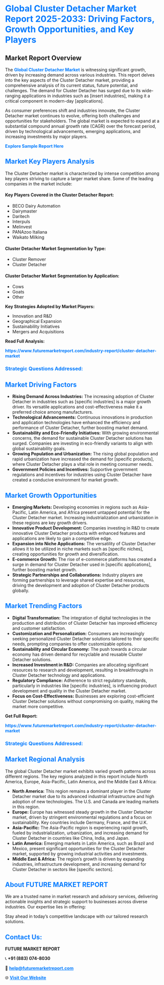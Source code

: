 <h1 style="color: #007BFF;">Global Cluster Detacher Market Report 2025-2033: Driving Factors, Growth Opportunities, and Key Players</h1>

<section id="overview">
<h2>Market Report Overview</h2>
<p>The <a href="https://www.futuremarketreport.com/industry-report/cluster-detacher-market" style="color: #007BFF; text-decoration: none;"><strong>Global Cluster Detacher Market</strong></a> is witnessing significant growth, driven by increasing demand across various industries. This report delves into the key aspects of the Cluster Detacher market, providing a comprehensive analysis of its current status, future potential, and challenges. The demand for Cluster Detacher has surged due to its wide-ranging applications in industries such as [insert industries], making it a critical component in modern-day [applications].</p>
<p>As consumer preferences shift and industries innovate, the Cluster Detacher market continues to evolve, offering both challenges and opportunities for stakeholders. The global market is expected to expand at a substantial compound annual growth rate (CAGR) over the forecast period, driven by technological advancements, emerging applications, and increasing investments by major players.</p>
</section>

<section id="overview">
<p><a href="https://www.futuremarketreport.com/request-sample/reportId=48769" style="color: #007BFF; text-decoration: none;"><strong>Explore Sample Report Here</strong></a></p>
</section>

<section id="key-players">
<h2 style="color: #007BFF;">Market Key Players Analysis</h2>
<p>The Cluster Detacher market is characterized by intense competition among key players striving to capture a larger market share. Some of the leading companies in the market include:</p>
<h4>Key Players Covered in the Cluster Detacher Report:</h4>
<ul><li>BECO Dairy Automation</li><li>Dairymaster</li><li>Daritech</li><li>Interpuls</li><li>Melinvest</li><li>PANAzoo Italiana</li><li>Waikato Milking</li></ul>
<h4>Cluster Detacher Market Segmentation by Type:</h4>
<ul><li>Cluster Remover</li><li>Cluster Detacher</li></ul>

<h4>Cluster Detacher Market Segmentation by Application:</h4>
<ul><li>Cows</li><li>Goats</li><li>Other</li></ul>
<p><strong>Key Strategies Adopted by Market Players:</strong></p>
<ul>
<li>Innovation and R&D</li>
<li>Geographical Expansion</li>
<li>Sustainability Initiatives</li>
<li>Mergers and Acquisitions</li>
</ul>
</section>

<section>
<p><strong>Read Full Analysis: </strong></p><a href="https://www.futuremarketreport.com/industry-report/cluster-detacher-market" style="color: #007BFF; text-decoration: none;"><strong>https://www.futuremarketreport.com/industry-report/cluster-detacher-market</strong></a>
<h3 style="color: #007BFF;">Strategic Questions Addressed:</h3>
</section>

<section id="driving-factors">
<h2 style="color: #007BFF;">Market Driving Factors</h2>
<ul>
<li><strong>Rising Demand Across Industries:</strong> The increasing adoption of Cluster Detacher in industries such as [specific industries] is a major growth driver. Its versatile applications and cost-effectiveness make it a preferred choice among manufacturers.</li>
<li><strong>Technological Advancements:</strong> Continuous innovations in production and application technologies have enhanced the efficiency and performance of Cluster Detacher, further boosting market demand.</li>
<li><strong>Sustainability and Eco-Friendly Initiatives:</strong> With growing environmental concerns, the demand for sustainable Cluster Detacher solutions has surged. Companies are investing in eco-friendly variants to align with global sustainability goals.</li>
<li><strong>Growing Population and Urbanization:</strong> The rising global population and rapid urbanization have increased the demand for [specific products], where Cluster Detacher plays a vital role in meeting consumer needs.</li>
<li><strong>Government Policies and Incentives:</strong> Supportive government regulations and incentives for industries using Cluster Detacher have created a conducive environment for market growth.</li>
</ul>
</section>

<section id="growth-opportunities">
<h2 style="color: #007BFF;">Market Growth Opportunities</h2>
<ul>
<li><strong>Emerging Markets:</strong> Developing economies in regions such as Asia-Pacific, Latin America, and Africa present untapped potential for the Cluster Detacher market. Increasing industrialization and urbanization in these regions are key growth drivers.</li>
<li><strong>Innovative Product Development:</strong> Companies investing in R&D to create innovative Cluster Detacher products with enhanced features and applications are likely to gain a competitive edge.</li>
<li><strong>Expansion into Niche Applications:</strong> The versatility of Cluster Detacher allows it to be utilized in niche markets such as [specific niches], creating opportunities for growth and diversification.</li>
<li><strong>E-commerce Growth:</strong> The rise of e-commerce platforms has created a surge in demand for Cluster Detacher used in [specific applications], further boosting market growth.</li>
<li><strong>Strategic Partnerships and Collaborations:</strong> Industry players are forming partnerships to leverage shared expertise and resources, driving the development and adoption of Cluster Detacher products globally.</li>
</ul>
</section>

<section id="trending-factors">
<h2 style="color: #007BFF;">Market Trending Factors</h2>
<ul>
<li><strong>Digital Transformation:</strong> The integration of digital technologies in the production and distribution of Cluster Detacher has improved efficiency and customer satisfaction.</li>
<li><strong>Customization and Personalization:</strong> Consumers are increasingly seeking personalized Cluster Detacher solutions tailored to their specific needs, prompting companies to offer customizable options.</li>
<li><strong>Sustainability and Circular Economy:</strong> The push towards a circular economy has driven demand for recyclable and reusable Cluster Detacher solutions.</li>
<li><strong>Increased Investment in R&D:</strong> Companies are allocating significant resources to research and development, resulting in breakthroughs in Cluster Detacher technology and applications.</li>
<li><strong>Regulatory Compliance:</strong> Adherence to strict regulatory standards, particularly in industries like [specific industries], is influencing product development and quality in the Cluster Detacher market.</li>
<li><strong>Focus on Cost-Effectiveness:</strong> Businesses are exploring cost-efficient Cluster Detacher solutions without compromising on quality, making the market more competitive.</li>
</ul>
</section>

<section>
<p><strong>Get Full Report: </strong></p><a href="https://www.futuremarketreport.com/industry-report/cluster-detacher-market" style="color: #007BFF; text-decoration: none;"><strong>https://www.futuremarketreport.com/industry-report/cluster-detacher-market</strong></a>
<h3 style="color: #007BFF;">Strategic Questions Addressed:</h3>
</section>


<section id="regional-analysis">
<h2 style="color: #007BFF;">Market Regional Analysis</h2>
<p>The global Cluster Detacher market exhibits varied growth patterns across different regions. The key regions analyzed in this report include North America, Europe, Asia-Pacific, Latin America, and the Middle East & Africa:</p>
<ul>
<li><strong>North America:</strong> This region remains a dominant player in the Cluster Detacher market due to its advanced industrial infrastructure and high adoption of new technologies. The U.S. and Canada are leading markets in this region.</li>
<li><strong>Europe:</strong> Europe has witnessed steady growth in the Cluster Detacher market, driven by stringent environmental regulations and a focus on sustainability. Key countries include Germany, France, and the U.K.</li>
<li><strong>Asia-Pacific:</strong> The Asia-Pacific region is experiencing rapid growth, fueled by industrialization, urbanization, and increasing demand for Cluster Detacher in countries like China, India, and Japan.</li>
<li><strong>Latin America:</strong> Emerging markets in Latin America, such as Brazil and Mexico, present significant opportunities for the Cluster Detacher market, supported by growing industrial activities and investments.</li>
<li><strong>Middle East & Africa:</strong> The region’s growth is driven by expanding industries, infrastructure development, and increasing demand for Cluster Detacher in sectors like [specific sectors].</li>
</ul>
</section>

<footer>
<h2 style="color: #007BFF;">About FUTURE MARKET REPORT</h2>
<p>We are a trusted name in market research and advisory services, delivering actionable insights and strategic support to businesses across diverse industries. Our expertise lies in offering:</p>

<p>Stay ahead in today’s competitive landscape with our tailored research solutions.</p>

<h2 style="color: #007BFF;">Contact Us:</h2>
<p><strong>FUTURE MARKET REPORT</strong></p>
<p>📞 <strong>+91 (883) 074-8030</strong></p>
<p>📧 <strong><a href="mailto:help@futuremarketreport.com" style="color: #007BFF;">help@futuremarketreport.com</a></strong></p>
<p>🌐 <strong><a href="https://www.futuremarketreport.com/" style="color: #007BFF;">Visit Our Website</a></strong></p>
</footer>